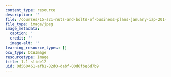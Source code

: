 ```yaml
---
content_type: resource
description: ''
file: /courses/15-s21-nuts-and-bolts-of-business-plans-january-iap-2014/0d560461afb182d0dabf00d6fbe6d7b9_Slide12.JPG
file_type: image/jpeg
image_metadata:
  caption: ''
  credit: ''
  image-alt: ''
learning_resource_types: []
ocw_type: OCWImage
resourcetype: Image
title: 1.1 slide12
uid: 0d560461-afb1-82d0-dabf-00d6fbe6d7b9
---
```

